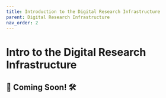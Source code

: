 ```yaml
---
title: Introduction to the Digital Research Infrastructure 
parent: Digital Research Infrastructure 
nav_order: 2
---
```


# Intro to the Digital Research Infrastructure

🚧 Coming Soon! 🛠️
---

